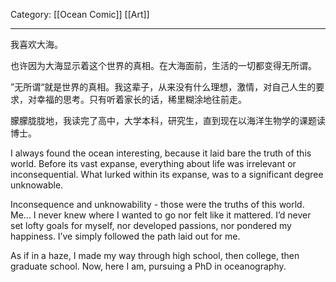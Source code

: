 Category: [[Ocean Comic]] [[Art]]
___
我喜欢大海。

也许因为大海显示着这个世界的真相。在大海面前，生活的一切都变得无所谓。

”无所谓“就是世界的真相。我这辈子，从来没有什么理想，激情，对自己人生的要求，对幸福的思考。只有听着家长的话，稀里糊涂地往前走。

朦朦胧胧地，我读完了高中，大学本科，研究生，直到现在以海洋生物学的课题读博士。


I always found the ocean interesting, because it laid bare the truth of this world. Before its vast expanse, everything about life was irrelevant or inconsequential. What lurked within its expanse, was to a significant degree unknowable. 

Inconsequence and unknowability - those were the truths of this world. Me... I never knew where I wanted to go nor felt like it mattered. I’d never set lofty goals for myself, nor developed passions, nor pondered my happiness. I’ve simply followed the path laid out for me. 

As if in a haze, I made my way through high school, then college, then graduate school. Now, here I am, pursuing a PhD in oceanography. 

